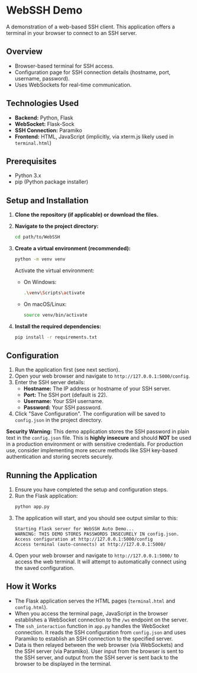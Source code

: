 # WebSSH Demo

A demonstration of a web-based SSH client. This application offers a terminal in your browser to connect to an SSH server.

## Overview

*   Browser-based terminal for SSH access.
*   Configuration page for SSH connection details (hostname, port, username, password).
*   Uses WebSockets for real-time communication.

## Technologies Used

*   **Backend:** Python, Flask
*   **WebSocket:** Flask-Sock
*   **SSH Connection:** Paramiko
*   **Frontend:** HTML, JavaScript (implicitly, via xterm.js likely used in `terminal.html`)

## Prerequisites

*   Python 3.x
*   pip (Python package installer)

## Setup and Installation

1.  **Clone the repository (if applicable) or download the files.**

2.  **Navigate to the project directory:**
    ```bash
    cd path/to/WebSSH
    ```

3.  **Create a virtual environment (recommended):**
    ```bash
    python -m venv venv
    ```
    Activate the virtual environment:
    *   On Windows:
        ```bash
        .\venv\Scripts\activate
        ```
    *   On macOS/Linux:
        ```bash
        source venv/bin/activate
        ```

4.  **Install the required dependencies:**
    ```bash
    pip install -r requirements.txt
    ```

## Configuration

1.  Run the application first (see next section).
2.  Open your web browser and navigate to `http://127.0.0.1:5000/config`.
3.  Enter the SSH server details:
    *   **Hostname:** The IP address or hostname of your SSH server.
    *   **Port:** The SSH port (default is 22).
    *   **Username:** Your SSH username.
    *   **Password:** Your SSH password.
4.  Click "Save Configuration". The configuration will be saved to `config.json` in the project directory.

**Security Warning:** This demo application stores the SSH password in plain text in the `config.json` file. This is **highly insecure** and should **NOT** be used in a production environment or with sensitive credentials. For production use, consider implementing more secure methods like SSH key-based authentication and storing secrets securely.

## Running the Application

1.  Ensure you have completed the setup and configuration steps.
2.  Run the Flask application:
    ```bash
    python app.py
    ```
3.  The application will start, and you should see output similar to this:
    ```
    Starting Flask server for WebSSH Auto Demo...
    WARNING: THIS DEMO STORES PASSWORDS INSECURELY IN config.json.
    Access configuration at http://127.0.0.1:5000/config
    Access terminal (auto-connects) at http://127.0.0.1:5000/
    ```
4.  Open your web browser and navigate to `http://127.0.0.1:5000/` to access the web terminal. It will attempt to automatically connect using the saved configuration.

## How it Works

*   The Flask application serves the HTML pages (`terminal.html` and `config.html`).
*   When you access the terminal page, JavaScript in the browser establishes a WebSocket connection to the `/ws` endpoint on the server.
*   The `ssh_interaction` function in `app.py` handles the WebSocket connection. It reads the SSH configuration from `config.json` and uses Paramiko to establish an SSH connection to the specified server.
*   Data is then relayed between the web browser (via WebSockets) and the SSH server (via Paramiko). User input from the browser is sent to the SSH server, and output from the SSH server is sent back to the browser to be displayed in the terminal.

